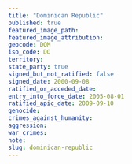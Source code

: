 ```yaml
---
title: "Dominican Republic"
published: true
featured_image_path:
featured_image_attribution:
geocode: DOM
iso_code: DO
territory:
state_party: true
signed_but_not_ratified: false
signed_date: 2000-09-08
ratified_or_acceded_date:
entry_into_force_date: 2005-08-01
ratified_apic_date: 2009-09-10
genocide:
crimes_against_humanity:
aggression:
war_crimes:
note:
slug: dominican-republic
---
```

